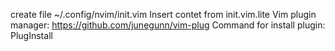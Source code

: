 
create file ~/.config/nvim/init.vim
Insert contet from init.vim.lite
Vim plugin manager: https://github.com/junegunn/vim-plug
Command for install plugin: PlugInstall

